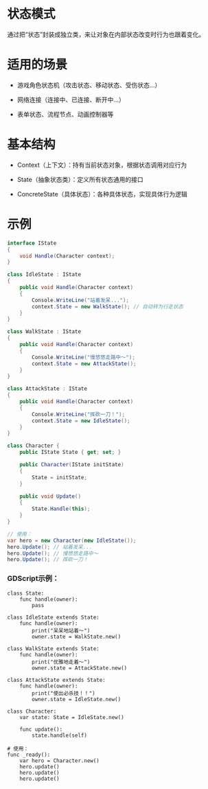 # 状态模式

通过把“状态”封装成独立类，来让对象在内部状态改变时行为也跟着变化。



# 适用的场景

* 游戏角色状态机（攻击状态、移动状态、受伤状态…）

* 网络连接（连接中、已连接、断开中…）

* 表单状态、流程节点、动画控制器等



# 基本结构

* Context（上下文）：持有当前状态对象，根据状态调用对应行为

* State（抽象状态类）：定义所有状态通用的接口

* ConcreteState（具体状态）：各种具体状态，实现具体行为逻辑



# 示例

```csharp
interface IState 
{
    void Handle(Character context);
}

class IdleState : IState 
{
    public void Handle(Character context) 
    {
        Console.WriteLine("站着发呆...");
        context.State = new WalkState(); // 自动转为行走状态
    }
}

class WalkState : IState 
{
    public void Handle(Character context) 
    {
        Console.WriteLine("慢悠悠走路中～");
        context.State = new AttackState();
    }
}

class AttackState : IState 
{
    public void Handle(Character context) 
    {
        Console.WriteLine("挥砍一刀！");
        context.State = new IdleState();
    }
}

class Character {
    public IState State { get; set; }

    public Character(IState initState) 
    {
        State = initState;
    }

    public void Update() 
    {
        State.Handle(this);
    }
}

// 使用：
var hero = new Character(new IdleState());
hero.Update(); // 站着发呆...
hero.Update(); // 慢悠悠走路中～
hero.Update(); // 挥砍一刀！
```

### GDScript示例：

```gdscript
class State:
    func handle(owner):
        pass

class IdleState extends State:
    func handle(owner):
        print("呆呆地站着～")
        owner.state = WalkState.new()

class WalkState extends State:
    func handle(owner):
        print("优雅地走着～")
        owner.state = AttackState.new()

class AttackState extends State:
    func handle(owner):
        print("使出必杀技！！")
        owner.state = IdleState.new()

class Character:
    var state: State = IdleState.new()

    func update():
        state.handle(self)
        
# 使用：
func _ready():
    var hero = Character.new()
    hero.update()
    hero.update()
    hero.update()
```
